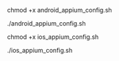 chmod +x android_appium_config.sh


./android_appium_config.sh

chmod +x ios_appium_config.sh


./ios_appium_config.sh
